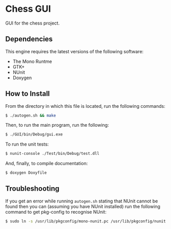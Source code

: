 Chess GUI
=========

GUI for the chess project.

## Dependencies ##

This engine requires the latest versions of the following software:
* The Mono Runtme
* GTK+
* NUnit
* Doxygen

## How to Install ##

From the directory in which this file is located, run the following commands:
```bash
$ ./autogen.sh && make
```

Then, to run the main program, run the following:
```bash
$ ./GUI/bin/Debug/gui.exe
```

To run the unit tests:
```bash
$ nunit-console ./Test/bin/Debug/test.dll
```

And, finally, to compile documentation:
```bash
$ doxygen Doxyfile
```

## Troubleshooting ##

If you get an error while running `autogen.sh` stating that NUnit cannot be found then you 
can 
(assuming you have NUnit installed) run the following command to get pkg-config to recognise 
NUnit:
```bash
$ sudo ln -s /usr/lib/pkgconfig/mono-nunit.pc /usr/lib/pkgconfig/nunit.pc
```
